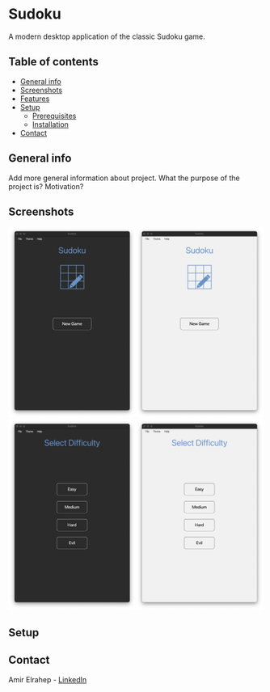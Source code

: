 # Sudoku

A modern desktop application of the classic Sudoku game.

## Table of contents

* [General info](#general-info)
* [Screenshots](#screenshots)
* [Features](#features)
* [Setup](#setup)
    * [Prerequisites](prerequisites)
    * [Installation](installation)
* [Contact](#contact)

## General info

Add more general information about project. What the purpose of the project is? Motivation?

## Screenshots

![Start Pane](https://raw.githubusercontent.com/AmirElrahep/Sudoku/master/src/main/resources/com/amir/images/README%20images/start_pane.png?token=ARGPFDARJY42TOA7M6KP6VC75VNYI)
![Difficulty  Pane](https://raw.githubusercontent.com/AmirElrahep/Sudoku/master/src/main/resources/com/amir/images/README%20images/difficulty_pane.png?token=ARGPFDFVJ77OSD7O3ESDN6K75VN3O)



## Setup

## Contact

Amir Elrahep - [LinkedIn](https://www.linkedin.com/in/amir-elrahep-4141a1154/)
